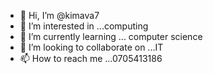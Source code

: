 - 👋 Hi, I’m @kimava7
- 👀 I’m interested in ...computing 
- 🌱 I’m currently learning ... computer science 
- 💞️ I’m looking to collaborate on ...IT
- 📫 How to reach me ...0705413186

<!---
kimava7/kimava7 is a ✨ special ✨ repository because its `README.md` (this file) appears on your GitHub profile.
You can click the Preview link to take a look at your changes.
--->
